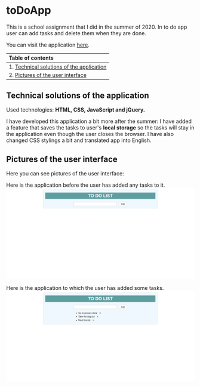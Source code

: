 # toDoApp
This is a school assignment that I did in the summer of 2020. In to do app user can add tasks and delete them when they are done.

You can visit the application [here](https://jennilehtonen.github.io/toDoApp/).

|Table of contents|
|:------------- |
|1. [Technical solutions of the application](#Technical-solutions-of-the-application)|
|2. [Pictures of the user interface](#Pictures-of-the-user-interface)|

## Technical solutions of the application
Used technologies: **HTML, CSS, JavaScript and jQuery.**

I have developed this application a bit more after the summer: I have added a feature that saves the tasks to user's **local storage** so the tasks will stay in the application even though the user closes the browser. I have also changed CSS stylings a bit and translated app into English.

## Pictures of the user interface

Here you can see pictures of the user interface:

Here is the application before the user has added any tasks to it.
![todo1](todo1.JPG "The application without tasks")

Here is the application to which the user has added some tasks.
![todo2](todo2.JPG "The application with tasks")
